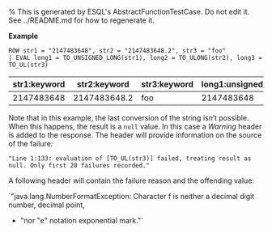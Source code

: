 % This is generated by ESQL's AbstractFunctionTestCase. Do not edit it. See ../README.md for how to regenerate it.

**Example**

```esql
ROW str1 = "2147483648", str2 = "2147483648.2", str3 = "foo"
| EVAL long1 = TO_UNSIGNED_LONG(str1), long2 = TO_ULONG(str2), long3 = TO_UL(str3)
```

| str1:keyword | str2:keyword | str3:keyword | long1:unsigned_long | long2:unsigned_long | long3:unsigned_long |
| --- | --- | --- | --- | --- | --- |
| 2147483648 | 2147483648.2 | foo | 2147483648 | 2147483648 | null |


Note that in this example, the last conversion of the string isn’t possible.
When this happens, the result is a `null` value. In this case a _Warning_ header is added to the response.
The header will provide information on the source of the failure:

`"Line 1:133: evaluation of [TO_UL(str3)] failed, treating result as null. Only first 20 failures recorded."`

A following header will contain the failure reason and the offending value:

`"java.lang.NumberFormatException: Character f is neither a decimal digit number, decimal point,
+ "nor "e" notation exponential mark."`


